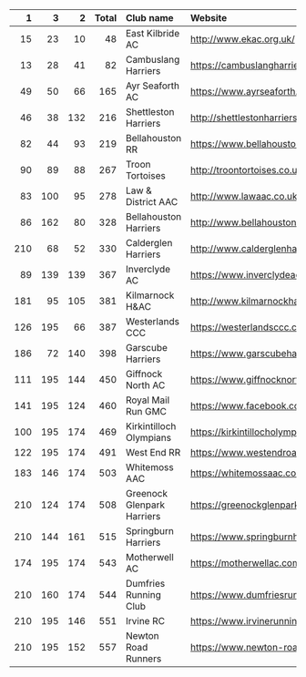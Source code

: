 |   1 |   3 |   2 |   Total | Club name                  | Website                                    |
|----:|----:|----:|--------:|:---------------------------|:-------------------------------------------|
|  15 |  23 |  10 |      48 | East Kilbride AC           | http://www.ekac.org.uk/                    |
|  13 |  28 |  41 |      82 | Cambuslang Harriers        | https://cambuslangharriers.org/            |
|  49 |  50 |  66 |     165 | Ayr Seaforth AC            | https://www.ayrseaforth.co.uk/             |
|  46 |  38 | 132 |     216 | Shettleston Harriers       | http://shettlestonharriers.org.uk/         |
|  82 |  44 |  93 |     219 | Bellahouston RR            | https://www.bellahoustonroadrunners.co.uk/ |
|  90 |  89 |  88 |     267 | Troon Tortoises            | http://troontortoises.co.uk                |
|  83 | 100 |  95 |     278 | Law & District AAC         | http://www.lawaac.co.uk/                   |
|  86 | 162 |  80 |     328 | Bellahouston Harriers      | http://www.bellahoustonharriers.co.uk/     |
| 210 |  68 |  52 |     330 | Calderglen Harriers        | http://www.calderglenharriers.org.uk/      |
|  89 | 139 | 139 |     367 | Inverclyde AC              | https://www.inverclydeac.org/              |
| 181 |  95 | 105 |     381 | Kilmarnock H&AC            | http://www.kilmarnockharriers.com/         |
| 126 | 195 |  66 |     387 | Westerlands CCC            | https://westerlandsccc.co.uk/              |
| 186 |  72 | 140 |     398 | Garscube Harriers          | https://www.garscubeharriers.org.uk/       |
| 111 | 195 | 144 |     450 | Giffnock North AC          | https://www.giffnocknorth.co.uk/           |
| 141 | 195 | 124 |     460 | Royal Mail Run GMC         | https://www.facebook.com/royalmailrungmc/  |
| 100 | 195 | 174 |     469 | Kirkintilloch Olympians    | https://kirkintillocholympians.co.uk/      |
| 122 | 195 | 174 |     491 | West End RR                | https://www.westendroadrunners.co.uk/      |
| 183 | 146 | 174 |     503 | Whitemoss AAC              | https://whitemossaac.co.uk/                |
| 210 | 124 | 174 |     508 | Greenock Glenpark Harriers | https://greenockglenparkharriers.com/      |
| 210 | 144 | 161 |     515 | Springburn Harriers        | https://www.springburnharriers.co.uk/      |
| 174 | 195 | 174 |     543 | Motherwell AC              | https://motherwellac.com/                  |
| 210 | 160 | 174 |     544 | Dumfries Running Club      | https://www.dumfriesrunningclub.org.uk/    |
| 210 | 195 | 146 |     551 | Irvine RC                  | https://www.irvinerunningclub.co.uk/       |
| 210 | 195 | 152 |     557 | Newton Road Runners        | https://www.newton-roadrunners.com/        |